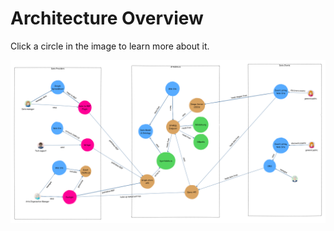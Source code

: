 Architecture Overview
====================

Click a circle in the image to learn more about it.

![Image](/images/artsdata-architecture-2.png)
